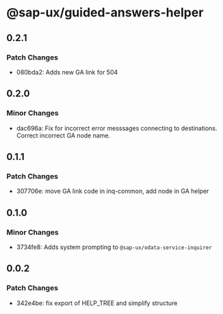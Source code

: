 # @sap-ux/guided-answers-helper

## 0.2.1

### Patch Changes

-   080bda2: Adds new GA link for 504

## 0.2.0

### Minor Changes

-   dac696a: Fix for incorrect error messsages connecting to destinations. Correct incorrect GA node name.

## 0.1.1

### Patch Changes

-   307706e: move GA link code in inq-common, add node in GA helper

## 0.1.0

### Minor Changes

-   3734fe8: Adds system prompting to `@sap-ux/odata-service-inquirer`

## 0.0.2

### Patch Changes

-   342e4be: fix export of HELP_TREE and simplify structure

